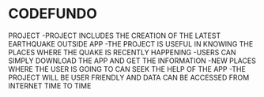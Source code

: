# CODEFUNDO
PROJECT
-PROJECT INCLUDES THE CREATION OF THE LATEST EARTHQUAKE OUTSIDE APP
-THE PROJECT IS USEFUL IN KNOWING THE PLACES WHERE THE QUAKE IS RECENTLY HAPPENING
-USERS CAN SIMPLY DOWNLOAD THE APP AND GET THE INFORMATION
-NEW PLACES WHERE THE USER IS GOING TO CAN SEEK THE HELP OF THE APP
-THE PROJECT WILL BE USER FRIENDLY AND DATA CAN BE ACCESSED FROM INTERNET TIME TO TIME
